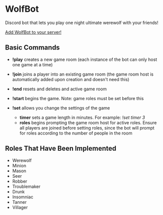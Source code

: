 # WolfBot
 Discord bot that lets you play one night ultimate werewolf with your friends!
 
 [Add WolfBot to your server!](https://discord.com/oauth2/authorize?client_id=762002242277474324&scope=bot)
 
 ## Basic Commands
 
 * **!play** creates a new game room (each instance of the bot can only host one game at a time)
 
 * **!join** joins a player into an existing game room (the game room host is automatically added upon creation and doesn't need this)
 
 * **!end** resets and deletes and active game room
 
 * **!start** begins the game. Note: game roles must be set before this
 
 * **!set** allows you change the settings of the game  
      * **timer** sets a game length in minutes. For example: _!set timer 3_   
      * **roles** begins prompting the game room host for active roles. Ensure all players are joined before setting roles, since the bot will prompt for roles according to the number of people in the room
 
 ## Roles That Have Been Implemented
 * Werewolf
 * Minion
 * Mason
 * Seer
 * Robber
 * Troublemaker
 * Drunk
 * Insomniac
 * Tanner
 * Villager

